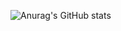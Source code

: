 ![Anurag's GitHub stats](https://github-readme-stats.vercel.app/api?username=arthurfg&show_icons=true&theme=tokyonight)
